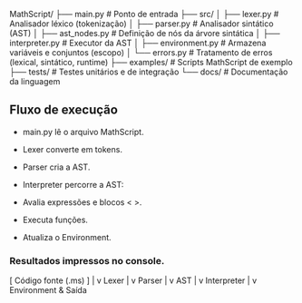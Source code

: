 MathScript/
├── main.py                  # Ponto de entrada
├── src/
│   ├── lexer.py             # Analisador léxico (tokenização)
│   ├── parser.py            # Analisador sintático (AST)
│   ├── ast_nodes.py         # Definição de nós da árvore sintática
│   ├── interpreter.py       # Executor da AST
│   ├── environment.py       # Armazena variáveis e conjuntos (escopo)
│   └── errors.py            # Tratamento de erros (lexical, sintático, runtime)
├── examples/                # Scripts MathScript de exemplo
├── tests/                   # Testes unitários e de integração
└── docs/                    # Documentação da linguagem

## Fluxo de execução

- main.py lê o arquivo MathScript.

- Lexer converte em tokens.

- Parser cria a AST.

- Interpreter percorre a AST:

- Avalia expressões e blocos < >.

- Executa funções.

- Atualiza o Environment.

### Resultados impressos no console.

[ Código fonte (.ms) ]
           |
           v
         Lexer
           |
           v
         Parser
           |
           v
          AST
           |
           v
       Interpreter
           |
           v
   Environment & Saída